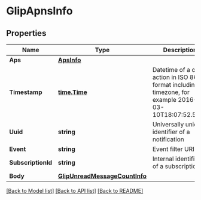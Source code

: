# GlipApnsInfo

## Properties
Name | Type | Description | Notes
------------ | ------------- | ------------- | -------------
**Aps** | [**ApsInfo**](APSInfo.md) |  | [optional] 
**Timestamp** | [**time.Time**](time.Time.md) | Datetime of a call action in ISO 8601 format including timezone, for example 2016-03-10T18:07:52.534Z | [optional] 
**Uuid** | **string** | Universally unique identifier of a notification | [optional] 
**Event** | **string** | Event filter URI | [optional] 
**SubscriptionId** | **string** | Internal identifier of a subscription | [optional] 
**Body** | [**GlipUnreadMessageCountInfo**](GlipUnreadMessageCountInfo.md) |  | [optional] 

[[Back to Model list]](../README.md#documentation-for-models) [[Back to API list]](../README.md#documentation-for-api-endpoints) [[Back to README]](../README.md)


